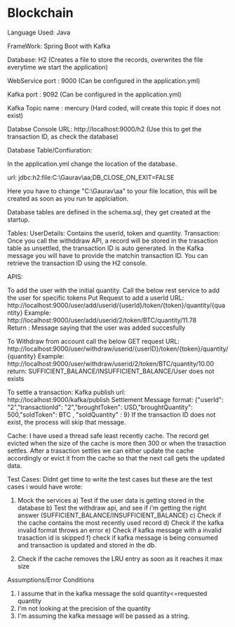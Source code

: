 # Blockchain

Language Used: Java

FrameWork: Spring Boot with Kafka

Database: H2 (Creates a file to store the records, overwrites the file everytime we start the application)

WebService port : 9000 (Can be configured in the application.yml)

Kafka port : 9092 (Can be configured in the application.yml)

Kafka Topic name : mercury (Hard coded, will create this topic if does not exist)

Databse Console URL: http://localhost:9000/h2 (Use this to get the transaction ID, as  check the database) 

Database Table/Confiuration:

In the application.yml change the location of the database.

url: jdbc:h2:file:C:\Gaurav\aa;DB_CLOSE_ON_EXIT=FALSE

Here you have to change "C:\Gaurav\aa" to your file location, this will be created as soon as you run te applciation.

Database tables are defined in the schema.sql, they get created at the startup.

Tables:
UserDetails: Contains the userId, token and quantity.
Transaction: Once you call the withddraw API, a record will be stored in the trasaction table as unsettled, the 
transaction ID is auto generated. In the Kafka message you will have to provide the matchin transaction ID.
You can retrieve the transaction ID using the H2 console.


APIS:

To add the user with the initial quantity. Call the below rest service to add the user for specific tokens
Put Request to add a userId
URL: http://localhost:9000/user/add/userid/{userId}/token/{token}/quantity/{quantity}
Example: http://localhost:9000/user/add/userid/2/token/BTC/quantity/11.78	
Return : Message saying that the user was added succesfully


To Withdraw from account call the below GET request
URL: http://localhost:9000/user/withdraw/userid/{userID}/token/{token}/quantity/{quantity}
Example: http://localhost:9000/user/withdraw/userid/2/token/BTC/quantity/10.00
return: SUFFICIENT_BALANCE/INSUFFICIENT_BALANCE/User does not exists

To settle a transaction:
Kafka publish url:  http://localhost:9000/kafka/publish
Settlement Message format:
 {"userId": "2","transactionId": "2","broughtToken": USD,"broughtQuantity": 500,"soldToken": BTC , "soldQuantity" : 9}
If the transaction ID does not exist, the process will skip that message.

Cache:
I have used a thread safe least recently cache. The record get evicted when the size of the cache is more then 300 or when the trasaction settles.
After a trasaction settles we can either update the cache accordingly or evict it from the cache so that the next call gets the updated data.


Test Cases:
Didnt get time to write the test cases but these are the test cases i would have wrote:
1) Mock the services
 a) Test if the user data is getting stored in the database
 b) Test the withdraw api, and see if i'm getting the right answer (SUFFICIENT_BALANCE/INSUFFICIENT_BALANCE)
 c) Check if the cache contains the most recently used record
 d) Check if the kafka invalid format throws an error
 e) Check if kafka message with a invalid trasaction id is skipped
 f) check if kafka message is being consumed and transaction is updated and stored in the db.
 
2) Check if the cache removes the LRU entry as soon as it reaches it max size
 

Assumptions/Error Conditions
1) I assume that in the kafka message the sold quantity<=requested quantity
2) I'm not looking at the precision of the quantity
3) I'm assuming the kafka message will be passed as a string.
